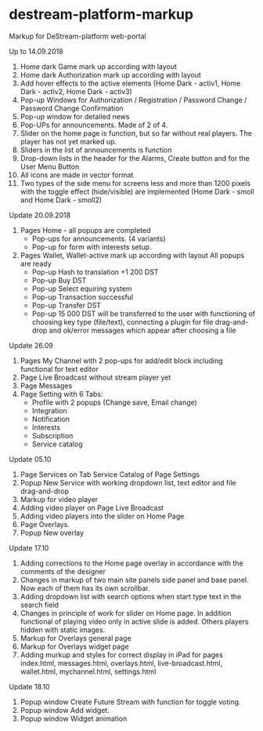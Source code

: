 # destream-platform-markup
Markup for DeStream-platform web-portal

Up to 14.09.2018
1. Home dark Game mark up according with layout
2. Home dark Authorization mark up according with layout
3. Add hover effects to the active elements (Home Dark - activ1, Home Dark - activ2, Home Dark - activ3)
4. Pop-up Windows for Authorization / Registration / Password Change / Password Change Confirmation
5. Pop-up window for detailed news 
6. Pop-UPs for announcements. Made of 2 of 4.
7. Slider on the home page is function, but so far without real players. The player has not yet marked up.
8. Sliders in the list of announcements is function
9. Drop-down lists in the header for the Alarms, Create button and for the User Menu Button
10. All icons are made in vector format
11. Two types of the side menu for screens less and more than 1200 pixels with the toggle effect (hide/visible) are implemented (Home Dark - smoll and Home Dark - smoll2)

Update 20.09.2018
1. Pages Home - all popups are completed
	- Pop-ups for announcements. (4 variants)
	- Pop-up for form with interests setup.
2. Pages Wallet,  Wallet-active mark up according with layout
   All popups are ready
    - Pop-up Hash to translation +1 200 DST
	- Pop-up Buy DST
	- Pop-up Select equiring system
	- Pop-up Transaction successful
	- Pop-up Transfer DST
	- Pop-up 15 000 DST will be transferred to the user with functioning of choosing key type (file/text), connecting a plugin for file drag-and-drop and ok/error messages which appear after choosing a file

Update 26.09
1. Pages My Channel with 2 pop-ups for add/edit block including functional for text editor
2. Page Live Broadcast without stream player yet
3. Page Messages
4. Page Setting with 6 Tabs:
	- Profile with 2 popups (Change save, Email change)
	- Integration
	- Notification
	- Interests
	- Subscription
	- Service catalog

Update 05.10
1. Page Services on Tab Service Catalog of Page Settings 
2. Popup New Service with working dropdown list, text editor and file drag-and-drop 
3. Markup for video player
4. Adding video player on Page Live Broadcast
5. Adding video players into the slider on Home Page
6. Page Overlays.
7. Popup New overlay

Update 17.10
1. Adding corrections to the Home page overlay in accordance with the comments of the designer
2. Changes in markup of two main site panels side panel and base panel. Now each of them has its own scrollbar.
3. Adding dropdown list with search options when start type text in the search field
4. Changes in principle of work for slider on Home page. In addition functional of playing video only in active slide is added. Others players hidden with static images.
5. Markup for Overlays general page
6. Markup for Overlays widget page
7. Adding murkup and styles for correct display in iPad for pages index.html, messages.html, overlays.html, live-broadcast.html, wallet.html, mychannel.html, settings.html

Update 18.10
1. Popup window Create Future Stream with function for toggle voting. 
2. Popup window Add widget. 
3. Popup window Widget animation
